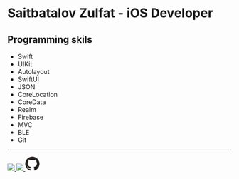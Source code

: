 # Saitbatalov Zulfat - iOS Developer
## Programming skils
- Swift
- UIKit
- Autolayout
- SwiftUI
- JSON
- CoreLocation
- CoreData
- Realm
- Firebase
- MVC
- BLE
- Git

___
 <a href="https://t.me/saitbatalovz"> 
   <img width="32px" src="https://img.icons8.com/color/48/000000/telegram-app--v1.png"/>
 </a>
 
 <a href="https://www.linkedin.com/in/saitbatalovz">
     <img width="32px" src="https://img.icons8.com/external-justicon-flat-justicon/64/000000/external-linkedin-social-media-justicon-flat-justicon.png"/>
 </a>

 <a href="https://github.com/saitbatalovz">
     <img width="32px" src="https://raw.githubusercontent.com/github/explore/89bdd9644f44d1b12180fd512b95574fe4c54617/topics/github-api/github-api.png"/>
 </a>




